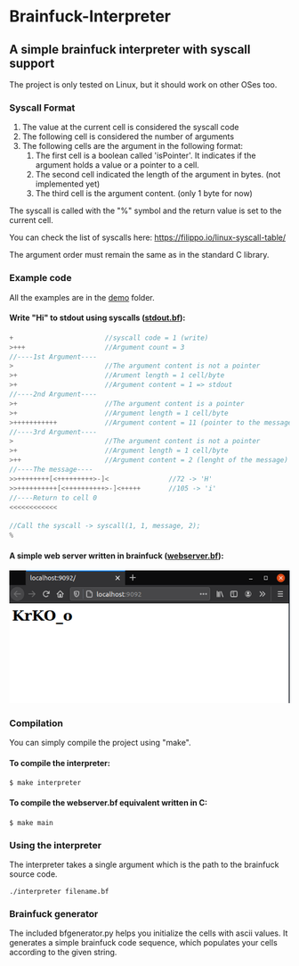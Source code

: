 # Brainfuck-Interpreter
## A simple brainfuck interpreter with syscall support

The project is only tested on Linux, but it should work on other OSes too.

### Syscall Format

1. The value at the current cell is considered the syscall code
2. The following cell is considered the number of arguments
3. The following cells are the argument in the following format:
    1. The first cell is a boolean called 'isPointer'. It indicates if the argument holds a value or a pointer to a cell.
    2. The second cell indicated the length of the argument in bytes. (not implemented yet)
    3. The third cell is the argument content. (only 1 byte for now)

The syscall is called with the "%" symbol and the return value is set to the current cell. 

You can check the list of syscalls here: https://filippo.io/linux-syscall-table/

The argument order must remain the same as in the standard C library.

### Example code

All the examples are in the [demo](demo/) folder.

#### Write "Hi" to stdout using syscalls ([stdout.bf](demo/stdout.bf)):
``` C
+                       //syscall code = 1 (write)
>+++                    //Argument count = 3    
//----1st Argument----
>                       //The argument content is not a pointer
>+                      //Arument length = 1 cell/byte
>+                      //Argument content = 1 => stdout
//----2nd Argument----
>+                      //The argument content is a pointer
>+                      //Argument length = 1 cell/byte
>+++++++++++            //Argument content = 11 (pointer to the message on the 11th cell)   
//----3rd Argument----
>                       //The argument content is not a pointer
>+                      //Argument length = 1 cell/byte   
>++                     //Argument content = 2 (lenght of the message)
//----The message----
>>++++++++[<+++++++++>-]<               //72 -> 'H'
>>++++++++++[<++++++++++>-]<+++++       //105 -> 'i'
//----Return to cell 0
<<<<<<<<<<<<

//Call the syscall -> syscall(1, 1, message, 2);
%
```


#### A simple web server written in brainfuck ([webserver.bf](demo/webserver.bf)):

![webserver.bf](demo/webserver_output.png "Web Server")


### Compilation

You can simply compile the project using "make".

#### To compile the interpreter:
```
$ make interpreter
```
#### To compile the webserver.bf equivalent written in C:
```
$ make main
```


### Using the interpreter

The interpreter takes a single argument which is the path to the brainfuck source code.

```
./interpreter filename.bf
```

### Brainfuck generator
The included bfgenerator.py helps you initialize the cells with ascii values. It generates a simple brainfuck code sequence, which populates your cells according to the given string.

